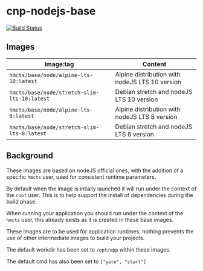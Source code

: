 # cnp-nodejs-base

[![Build Status](https://dev.azure.com/hmcts/CNP/_apis/build/status/NodeJS%20base%20image%20build?branchName=master)](https://dev.azure.com/hmcts/CNP/_build/latest?definitionId=97&branchName=master)

## Images

| Image:tag                                    | Content                                        |
| -------------------------------------------- | ---------------------------------------------- |
| `hmcts/base/node/alpine-lts-10:latest`       | Alpine distribution with nodeJS LTS 10 version |
| `hmcts/base/node/stretch-slim-lts-10:latest` | Debian stretch and nodeJS LTS 10 version       |
| `hmcts/base/node/alpine-lts-8:latest`       | Alpine distribution with nodeJS LTS 8 version |
| `hmcts/base/node/stretch-slim-lts-8:latest` | Debian stretch and nodeJS LTS 8 version       |

## Background

These images are based on nodeJS official ones, with the addition of a specific `hmcts` user, used for consistent runtime parameters.

By default when the image is intially launched it will run under the context of the `root` user. This is to help support the install of dependencies during the build phase.

When running your application you should run under the context of the `hmcts` user, this already exists as it is created in these base images.

These images are to be used for application runtimes, nothing prevents the use of other intermediate images to build your projects.

The default workdir has been set to `/opt/app` within these images.

The default cmd has also been set to `["yarn", "start"]` 
